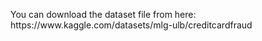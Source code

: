 <p>You can download the dataset file from here: https://www.kaggle.com/datasets/mlg-ulb/creditcardfraud</p>
